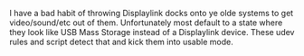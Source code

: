 I have a bad habit of throwing Displaylink docks onto ye olde systems to get video/sound/etc out of them. Unfortunately most default to a state where they look like USB Mass Storage instead of a Displaylink device. These udev rules and script detect that and kick them into usable mode.
